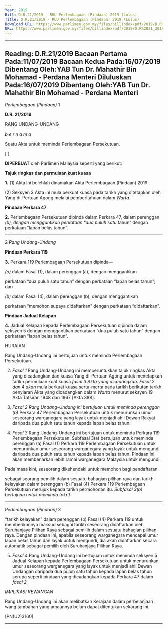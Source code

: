 ```yaml
---
Year: 2019
Bill: D.R.21/2019 - RUU Perlembagaan (Pindaan) 2019 (Lulus)
Title: D.R.21/2019 - RUU Perlembagaan (Pindaan) 2019 (Lulus)
Download URL: https://www.parlimen.gov.my/files/billindex/pdf/2019/D.R%2021_2019%20-%20bm.pdf
URL: https://www.parlimen.gov.my/files/billindex/pdf/2019/D.R%2021_2019%20-%20bm.pdf
---
```

---
Reading:
D.R.21/2019
Bacaan Pertama Pada:11/07/2019
Bacaan Kedua Pada:16/07/2019
Dibentang Oleh:YAB Tun Dr. Mahathir Bin Mohamad - Perdana Menteri
Diluluskan Pada:16/07/2019
Dibentang Oleh:YAB Tun Dr. Mahathir Bin Mohamad - Perdana Menteri
---

_Perlembagaan (Pindaan)_ 1

**D.R. 21/2019**

RANG UNDANG-UNDANG

_b e r n a m a_

Suatu Akta untuk meminda Perlembagaan Persekutuan.

[ ]

**DIPERBUAT** oleh Parlimen Malaysia seperti yang berikut:

**Tajuk ringkas dan permulaan kuat kuasa**

**1.** (1) Akta ini bolehlah dinamakan Akta Perlembagaan
(Pindaan) 2019.

(2) Seksyen 3 Akta ini mula berkuat kuasa pada tarikh yang
ditetapkan oleh Yang di-Pertuan Agong melalui pemberitahuan
dalam _Warta._

**Pindaan Perkara 47**

**2.** Perlembagaan Persekutuan dipinda dalam Perkara 47, dalam
perenggan _(b), dengan menggantikan perkataan “dua puluh satu_
tahun” dengan perkataan “lapan belas tahun”.


-----

2 _Rang Undang-Undang_

**Pindaan Perkara 119**

**3.** Perkara 119 Perlembagaan Persekutuan dipinda—

_(a)_ dalam Fasal (1), dalam perenggan (a), dengan menggantikan

perkataan “dua puluh satu tahun” dengan perkataan
“lapan belas tahun”; dan

_(b)_ dalam Fasal (4), dalam perenggan (b), dengan menggantikan

perkataan “memohon supaya didaftarkan” dengan perkataan
“didaftarkan”.

**Pindaan Jadual Kelapan**

**4.** Jadual Kelapan kepada Perlembagaan Persekutuan dipinda
dalam seksyen 5 dengan menggantikan perkataan “dua puluh satu
tahun” dengan perkataan “lapan belas tahun”.

HURAIAN

Rang Undang-Undang ini bertujuan untuk meminda Perlembagaan Persekutuan.

2. _Fasal 1_ Rang Undang-Undang ini memperuntukkan tajuk ringkas Akta
yang dicadangkan dan kuasa Yang di-Pertuan Agong untuk menetapkan tarikh
permulaan kuat kuasa _fasal 3 Akta yang dicadangkan._ _Fasal 2 dan_ _4 akan_
mula berkuat kuasa serta-merta pada tarikh berikutan tarikh penyiaran Akta
yang dicadangkan dalam _Warta_ menurut seksyen 19 Akta Tafsiran 1948 dan
1967 [Akta 388].

3. _Fasal 2 Rang Undang-Undang ini bertujuan untuk meminda perenggan (b)_
Perkara 47 Perlembagaan Persekutuan untuk menurunkan umur seseorang
warganegara yang layak untuk menjadi ahli Dewan Rakyat daripada dua puluh
satu tahun kepada lapan belas tahun.

4. _Fasal 3_ Rang Undang-Undang ini bertujuan untuk meminda Perkara 119
Perlembagaan Persekutuan. Subfasal 3(a) bertujuan untuk meminda perenggan (a)
Fasal (1) Perkara 119 Perlembagaan Persekutuan untuk menurunkan umur
seseorang warganegara yang layak untuk mengundi daripada dua puluh satu
tahun kepada lapan belas tahun. Pindaan ini akan membenarkan lebih ramai
warganegara Malaysia untuk mengundi.

Pada masa kini, seseorang dikehendaki untuk memohon bagi pendaftaran

sebagai seorang pemilih dalam sesuatu bahagian pilihan raya dan tarikh kelayakan
dalam perenggan (b) Fasal (4) Perkara 119 Perlembagaan Persekutuan merujuk
kepada tarikh permohonan itu. _Subfasal 3(b) bertujuan untuk meminda takrif_


-----

_Perlembagaan (Pindaan)_ 3

“tarikh kelayakan” dalam perenggan (b) Fasal (4) Perkara 119 untuk memberikannya
maksud sebagai tarikh seseorang didaftarkan oleh Suruhanjaya Pilihan Raya
sebagai pemilih dalam sesuatu bahagian pilihan raya. Dengan pindaan ini,
apabila seseorang warganegara mencapai umur lapan belas tahun dan layak
untuk mengundi, dia akan didaftarkan secara automatik sebagai pemilih oleh
Suruhanjaya Pilihan Raya.

5. _Fasal 4_ Rang Undang-Undang ini bertujuan untuk meminda seksyen 5
Jadual Kelapan kepada Perlembagaan Persekutuan untuk menurunkan umur
seseorang warganegara yang layak untuk menjadi ahli Dewan Undangan
daripada dua puluh satu tahun kepada lapan belas tahun serupa seperti pindaan
yang dicadangkan kepada Perkara 47 dalam _fasal 2._

_IMPLIKASI KEWANGAN_

Rang Undang-Undang ini akan melibatkan Kerajaan dalam perbelanjaan wang
tambahan yang amaunnya belum dapat ditentukan sekarang ini.

[PN(U2)3160]


-----

